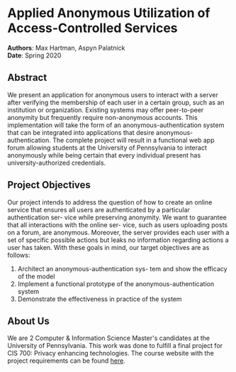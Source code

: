 # Applied Anonymous Utilization of Access-Controlled Services
__Authors__: Max Hartman, Aspyn Palatnick  
__Date__: Spring 2020

## Abstract
We present an application for anonymous users to interact with a server after verifying the membership of each user in a certain group, such as an institution or organization. Existing systems may offer peer-to-peer anonymity but frequently require non-anonymous accounts. This implementation will take the form of an anonymous-authentication system that can be integrated into applications that desire anonymous-authentication. The complete project will result in a functional web app forum allowing students at the University of Pennsylvania to interact anonymously while being certain that every individual present has university-authorized credentials.

## Project Objectives
Our project intends to address the question of how to create an online service that ensures all users are authenticated by a particular authentication ser- vice while preserving anonymity. We want to guarantee that all interactions with the online ser- vice, such as users uploading posts on a forum, are anonymous. Moreover, the server provides each user with a set of specific possible actions but leaks no information regarding actions a user has taken. With these goals in mind, our target objectives are as follows:
1. Architect an anonymous-authentication sys- tem and show the efficacy of the model
2. Implement a functional prototype of the anonymous-authentication system
3. Demonstrate the effectiveness in practice of the system

## About Us
We are 2 Computer & Information Science Master's candidates at the University of Pennsylvania. This work was done to fulfill a final project for CIS 700: Privacy enhancing technologies. The course website with the project requirements can be found [here](https://www.cis.upenn.edu/~sga001/classes/cis700s20/).